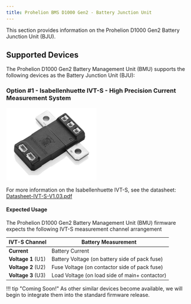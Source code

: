 ```yaml
---
title: Prohelion BMS D1000 Gen2 - Battery Junction Unit
---
```


This section provides information on the Prohelion D1000 Gen2 Battery Junction Unit (BJU). 

## Supported Devices

The Prohelion D1000 Gen2 Battery Management Unit (BMU) supports the following devices as the Battery Junction Unit (BJU):

### Option #1 - Isabellenhuette IVT-S - High Precision Current Measurement System

![Isabellenhuette IVT-S](images/IVTS_Device.png)

For more information on the Isabellenhuette IVT-S, see the datasheet: [Datasheet-IVT-S-V1.03.pdf](https://www.isabellenhuetteusa.com/wp-content/uploads/2022/07/Datasheet-IVT-S-V1.03.pdf)    

#### Expected Usage

The Prohelion D1000 Gen2 Battery Management Unit (BMU) firmware expects the following IVT-S measurement channel arrangement

| **IVT-S Channel**        | **Battery Measurement**                                |
|--------------------------|--------------------------------------------------------|
| **Current**              | Battery Current                                        |
| **Voltage 1** (U1)       | Battery Voltage (on battery side of pack fuse)         |
| **Voltage 2** (U2)       | Fuse Voltage (on contactor side of pack fuse)          |
| **Voltage 3** (U3)       | Load Voltage (on load side of main+ contactor)         |

!!! tip "Coming Soon!"
    As other similar devices become available, we will begin to integrate them into the standard firmware release.
